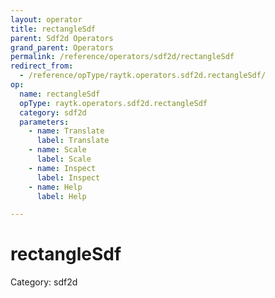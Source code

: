```yaml
---
layout: operator
title: rectangleSdf
parent: Sdf2d Operators
grand_parent: Operators
permalink: /reference/operators/sdf2d/rectangleSdf
redirect_from:
  - /reference/opType/raytk.operators.sdf2d.rectangleSdf/
op:
  name: rectangleSdf
  opType: raytk.operators.sdf2d.rectangleSdf
  category: sdf2d
  parameters:
    - name: Translate
      label: Translate
    - name: Scale
      label: Scale
    - name: Inspect
      label: Inspect
    - name: Help
      label: Help

---
```


# rectangleSdf

Category: sdf2d

